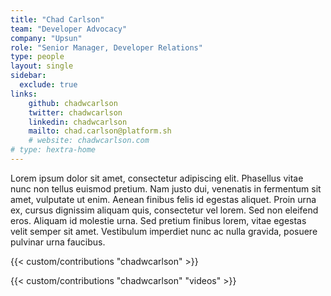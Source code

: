 ```yaml
---
title: "Chad Carlson"
team: "Developer Advocacy"
company: "Upsun"
role: "Senior Manager, Developer Relations"
type: people
layout: single
sidebar:
  exclude: true
links:
    github: chadwcarlson
    twitter: chadwcarlson
    linkedin: chadwcarlson
    mailto: chad.carlson@platform.sh
    # website: chadwcarlson.com
# type: hextra-home
---
```


Lorem ipsum dolor sit amet, consectetur adipiscing elit. Phasellus vitae nunc non tellus euismod pretium. Nam justo dui, venenatis in fermentum sit amet, vulputate ut enim. Aenean finibus felis id egestas aliquet. Proin urna ex, cursus dignissim aliquam quis, consectetur vel lorem. Sed non eleifend eros. Aliquam id molestie urna. Sed pretium finibus lorem, vitae egestas velit semper sit amet. Vestibulum imperdiet nunc ac nulla gravida, posuere pulvinar urna faucibus. 

<!-- excludeSearch -->
{{< custom/contributions "chadwcarlson" >}}

{{< custom/contributions "chadwcarlson" "videos" >}}
<!-- /excludeSearch -->
